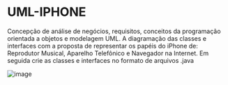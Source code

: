 # UML-IPHONE

Concepção de análise de negócios, requisitos, conceitos da programação orientada a objetos e modelagem UML. A diagramação das classes e interfaces com a proposta de representar os papéis do iPhone de: Reprodutor Musical, Aparelho Telefônico e Navegador na Internet. Em seguida crie as classes e interfaces no formato de arquivos .java

![image](https://github.com/user-attachments/assets/8dd4dbda-376c-49c7-a0d8-02e428c22c2b)
